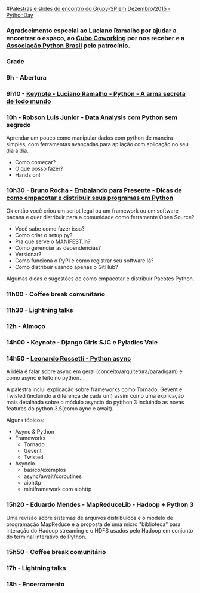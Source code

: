 #[Palestras e slides do encontro do Grupy-SP em Dezembro/2015 - PythonDay](http://www.meetup.com/pt/Grupy-SP/events/227053976/)

### Agradecimento especial ao Luciano Ramalho por ajudar a encontrar o espaço, ao [Cubo Coworking](https://cubo.network/) por nos receber e a [Associação Python Brasil](http://associacao.python.org.br/) pelo patrocínio.

### Grade

### 9h  - Abertura

### 9h10   - [Keynote - Luciano Ramalho - Python - A arma secreta de todo mundo](https://speakerdeck.com/ramalho/python-a-arma-secreta-de-todo-mundo)

### 10h    - Robson Luis Junior - Data Analysis com Python sem segredo 

Aprendar um pouco como manipular dados com python de maneira simples, com ferramentas avançadas para apliação com aplicação no seu dia a dia.
- Como começar?
- O que posso fazer?
- Hands on!

### 10h30 - [Bruno Rocha - Embalando para Presente - Dicas de como empacotar e distribuir seus programas em Python](https://docs.google.com/presentation/d/1oqVRPxkZGOgIhQIJfuK5-bQPfYCfH7D7BI780W6ZFiI/pub?start=false&loop=false&delayms=60000&slide=id.p)

Ok então você criou um script legal ou um framework ou um software bacana e quer distribuir para a comunidade como ferramente Open Source?

- Você sabe como fazer isso?
- Como criar o setup.py?
- Pra que serve o MANIFEST.in? 
- Como gerenciar as dependencias? 
- Versionar?
- Como funciona o PyPI e como registrar seu software lá?
- Como distribuir usando apenas o GitHub?

Algumas dicas e sugestões de como empacotar e distribuir Pacotes Python.

### 11h00 - Coffee break comunitário 

### 11h30 - Lightning talks

### 12h     - Almoço

### 14h00 - Keynote - Django Girls SJC e Pyladies Vale

### 14h50 - [Leonardo Rossetti - Python async](http://pt.slideshare.net/leoro7/python-async)

A idéia é falar sobre async em geral (conceito/arquitetura/paradigam) e como async é feito no python.

A palestra inclui explicação sobre frameworks como Tornado, Gevent e Twisted (incluindo a diferença de cada um) assim como uma explicação mais detalhada sobre o módulo asyncio do pytthon 3 incluindo as novas features do python 3.5(como aync e await).

Alguns tópicos:

- Async & Python
- Frameworks
  - Tornado
  - Gevent
  - Twisted
- Asyncio
  - básico/exemplos
  - async/await/coroutines
  - aiohttp
  - miniframework com aiohttp

### 15h20 - Eduardo Mendes - MapReduceLib - Hadoop + Python 3

Uma revisão sobre sistemas de arquivos distribuídos e o modelo de programação MapReduce e a proposta de uma micro "biblioteca" para interação do Hadoop streaming e o HDFS usados pelo Hadoop em conjunto do terminal interativo do Python.

### 15h50  - Coffee break comunitário 

### 17h     - Lightning talks

### 18h     - Encerramento 